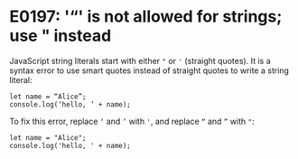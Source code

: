 # E0197: '“' is not allowed for strings; use " instead

JavaScript string literals start with either `"` or `'` (straight quotes). It is
a syntax error to use smart quotes instead of straight quotes to write a string
literal:

    let name = “Alice”;
    console.log(‘hello, ’ + name);

To fix this error, replace `‘` and `’` with `'`, and replace `“` and `”` with
`"`:

    let name = "Alice";
    console.log('hello, ' + name);
